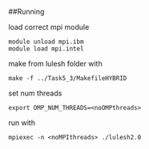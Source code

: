 ##Running

load correct mpi module
```
module unload mpi.ibm
module load mpi.intel
```
make from lulesh folder with
```
make -f ../Task5_3/MakefileHYBRID
```
set num threads
```
export OMP_NUM_THREADS=<noOMPthreads>
```
run with
```
mpiexec -n <noMPIthreads> ./lulesh2.0
```
